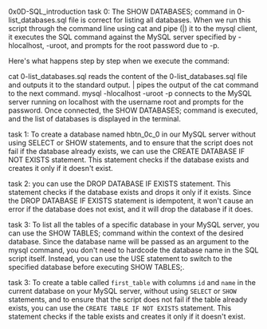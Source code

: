 0x0D-SQL_introduction
task 0:
 The SHOW DATABASES; command in  0-list_databases.sql file is correct for listing all databases. When we run this script through the command line using cat and pipe (|) it to the mysql client, it executes the SQL command against the MySQL server specified by -hlocalhost, -uroot, and prompts for the root password due to -p.

Here's what happens step by step when we execute the command:

cat 0-list_databases.sql reads the content of the 0-list_databases.sql file and outputs it to the standard output.
| pipes the output of the cat command to the next command.
mysql -hlocalhost -uroot -p connects to the MySQL server running on localhost with the username root and prompts for the password.
Once connected, the SHOW DATABASES; command is executed, and the list of databases is displayed in the terminal.

task 1:
To create a database named hbtn_0c_0 in our MySQL server without using SELECT or SHOW statements, and to ensure that the script does not fail if the database already exists, we can use the CREATE DATABASE IF NOT EXISTS statement. This statement checks if the database exists and creates it only if it doesn't exist.

task 2:
 you can use the DROP DATABASE IF EXISTS statement. This statement checks if the database exists and drops it only if it exists. Since the DROP DATABASE IF EXISTS statement is idempotent, it won't cause an error if the database does not exist, and it will drop the database if it does.

task 3:
To list all the tables of a specific database in your MySQL server, you can use the SHOW TABLES; command within the context of the desired database. Since the database name will be passed as an argument to the mysql command, you don't need to hardcode the database name in the SQL script itself. Instead, you can use the USE statement to switch to the specified database before executing SHOW TABLES;.

task 3:
To create a table called `first_table` with columns `id` and `name` in the current database on your MySQL server, without using `SELECT` or `SHOW` statements, and to ensure that the script does not fail if the table already exists, you can use the `CREATE TABLE IF NOT EXISTS` statement. This statement checks if the table exists and creates it only if it doesn't exist.

